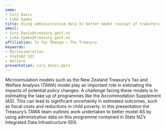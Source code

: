 ```yaml
---
name:
- Cory Davis
- Luke Symes
title: Using administrative data to better model receipt of transfers
email:
- Cory.Davis@treasury.govt.nz
- Luke.Symes@treasury.govt.nz
affiliation: Te Tai Ōhanga – The Treasury
keywords:
- Microsimulation
- StatsNZ IDI
- Welfare
presentation: cory_davis.pptx
---
```


Microsimulation models such as the New Zealand Treasury’s Tax and Welfare Analysis (TAWA) model play an important role in estimating the impacts of potential policy changes. A challenge facing these models is in estimating the take up of programmes like the Accommodation Supplement (AS). This can lead to significant uncertainty in estimated outcomes, such as fiscal costs and reductions in child poverty. In this presentation the Treasury’s TAWA team outlines work undertaken to better model AS by using administrative data on this programme contained in Stats NZ’s Integrated Data Infrastructure (IDI).
